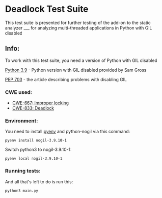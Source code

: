 # Deadlock Test Suite

This test suite is presented for further testing of the add-on to the static analyzer ___ for analyzing multi-threaded applications in Python with GIL disabled

## Info:
To work with this test suite, you need a version of Python with GIL disabled

[Python 3.9](https://github.com/colesbury/nogil) - Python version with GIL disabled provided by Sam Gross

[PEP 703](https://peps.python.org/pep-0703/) - the article describing problems with disabling GIL


### CWE used:
- [CWE-667: Improper locking](https://cwe.mitre.org/data/definitions/667.html)
- [CWE-833: Deadlock](https://cwe.mitre.org/data/definitions/833.html)

### Environment:
You need to install [pyenv](https://github.com/pyenv/pyenv?tab=readme-ov-file#installation) and python-nogil via this command:
```
pyenv install nogil-3.9.10-1
```
Switch python3 to nogil-3.9.10-1:
```
pyenv local nogil-3.9.10-1 
```
### Running tests:
And all that's left to do is run this:
```
python3 main.py 
```
